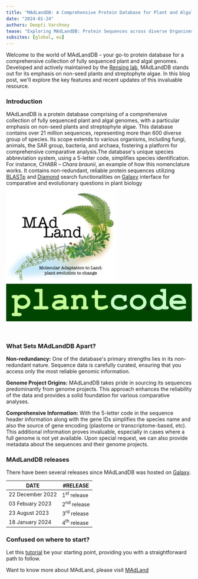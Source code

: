 ```yaml
---
title: "MAdLandDB: A Comprehensive Protein Database for Plant and Algal Genomes"
date: "2024-01-24"
authors: Deepti Varshney
tease: "Exploring MAdLandDB: Protein Sequences across diverse Organisms"
subsites: [global, eu]
---
```


Welcome to the world of MAdLandDB – your go-to protein database for a comprehensive collection of fully sequenced plant and algal genomes. Developed and actively maintained by the [Rensing lab](https://plantco.de/), MAdLandDB stands out for its emphasis on non-seed plants and streptophyte algae. In this blog post, we'll explore the key features and recent updates of this invaluable resource.

### Introduction

<div class="row">

<div class="col-sm-9",tyle="width: 80%">

MAdLandDB is a protein database comprising of a comprehensive collection of fully sequenced plant and algal genomes, with a particular emphasis on non-seed plants and streptophyte algae. This database contains over 21 million sequences, representing more than 600 diverse group of species. Its scope extends to various organisms, including fungi, animals, the SAR group, bacteria, and archaea, fostering a platform for comprehensive comparative analysis.The database's unique species abbreviation system, using a 5-letter code, simplifies species identification. For instance, CHABR – <i>Chara braunii</i>, an example of how this nomenclature works. It contains non-redundant, reliable protein sequences utilizing [BLASTp](https://usegalaxy.eu/root?tool_id=toolshed.g2.bx.psu.edu/repos/devteam/ncbi_blast_plus/ncbi_blastp_wrapper/2.14.1+galaxy1) and [Diamond](https://usegalaxy.eu/root?tool_id=toolshed.g2.bx.psu.edu/repos/bgruening/diamond/bg_diamond/2.0.15+galaxy0) search functionalities on [Galaxy](https://usegalaxy.eu/) interface for comparative and evolutionary questions in plant biology

</div>
<div class="col-sm-2",style="width: 20%">

<!-- <div class="left">
<div class="img-sizer" style="width: 30%"> -->

[![MAdland](madland_logo.jpg)](https://madland.science/)
<br>
[![plantco_logo](plantco.de5.jpg)](http://www.plantco.de/)
</div>
</div>
<br>


### What Sets MAdLandDB Apart? 

**Non-redundancy:** One of the database's primary strengths lies in its non-redundant nature. Sequence data is carefully curated, ensuring that you access only the most reliable genomic information.

**Genome Project Origins:** MAdLandDB takes pride in sourcing its sequences predominantly from genome projects. This approach enhances the reliability of the data and provides a solid foundation for various comparative analyses.

**Comprehensive Information:** With the 5-letter code in the sequence header information along with the gene IDs simplifies the species name and also the source of gene encoding (plastome or transcriptome-based, etc). This additional information proves invaluable, especially in cases where a full genome is not yet available. Upon special request, we can also provide metadata about the sequences and their genome projects.


### MAdLandDB releases   

There have been several releases since MAdLandDB was hosted on [Galaxy](https://usegalaxy.eu/).  

| DATE  | #RELEASE |  
| ------------- | ------------- | 
| 22 December 2022 | 1<sup>st</sup> release |
| 03 Febuary 2023 | 2<sup>nd</sup> release |
| 23 August 2023| 3<sup>rd</sup> release |
| 18 January 2024 | 4<sup>th</sup> release |


### Confused on where to start? 
Let this [tutorial](https://training.galaxyproject.org/training-material/topics/sequence-analysis/tutorials/ncbi-blast-against-the-madland/tutorial.html) be your starting point, providing you with a straightforward path to follow.

Want to know more about MAdLand, please visit [MAdLand](https://madland.science/movies.php)

















